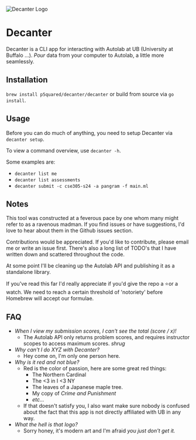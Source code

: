 ![Decanter Logo](https://github.com/p5quared/decanter/assets/98245483/64732713-5950-40ad-bd8f-6fb9e5b06d84)
# Decanter
Decanter is a CLI app for interacting with Autolab at UB (University at Buffalo ...).
_Pour_ data from your computer to Autolab, a little more seamlessly.

## Installation
`brew install p5quared/decanter/decanter`
or build from source via `go install`.


## Usage

Before you can do much of anything, you need to setup Decanter via `decanter setup`.

To view a command overview, use `decanter -h`.

Some examples are:

* `decanter list me`
* `decanter list assessments`
* `decanter submit -c cse305-s24 -a pangram -f main.ml`

## Notes

This tool was constructed at a feverous pace by one whom many
might refer to as a ravenous madman. If you find issues
or have suggestions, I'd love to hear about them in the
Github issues section.

Contributions would be appreciated. If you'd like to contribute,
please email me or write an issue first. There's also a long
list of TODO's that I have written down and scattered throughout
the code.

At some point I'll be cleaning up the Autolab API and publishing
it as a standalone library.

If you've read this far I'd really appreciate if you'd give the repo
a ⭐or a watch. We need to reach a certain threshold of 'notoriety' 
before Homebrew will accept our formulae.

## FAQ

* _When I view my submission scores, I can't see the total (score / x)!_
    * The Autolab API only returns problem scores, and requires instructor scopes to access maximum scores. *shrug*
* _Why can't I do XYZ with Decanter?_
    * Hey come on, I'm only one person here.
* _Why is it red and not blue?_
    * Red is the color of passion, here are some great red things:
        * The Northern Cardinal
        * The <3 in I <3 NY
        * The leaves of a Japanese maple tree.
        * My copy of _Crime and Punishment_
        * _etc..._
    * If that doesn't satisfy you, I also want make sure nobody is confused about the fact that this app is not directly affiliated with UB in any way.
* _What the hell is that logo?_
   * Sorry honey, it's modern art and I'm afraid _you just don't get it._
